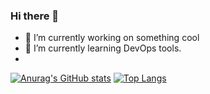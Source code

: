 ### Hi there 👋


- 🔭 I’m currently working on something cool
- 🌱 I’m currently learning DevOps tools.
- 

[![Anurag's GitHub stats](https://github-readme-stats.vercel.app/api?username=BTuvi)](https://github.com/anuraghazra/github-readme-stats)
[![Top Langs](https://github-readme-stats.vercel.app/api/top-langs/?username=BTuvi&layout=compact)](https://github.com/anuraghazra/github-readme-stats)



